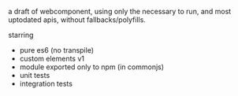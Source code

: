 a draft of webcomponent, using only the necessary to run, and most uptodated apis, without fallbacks/polyfills.

starring

- pure es6 (no transpile)
- custom elements v1
- module exported only to npm (in commonjs)
- unit tests
- integration tests